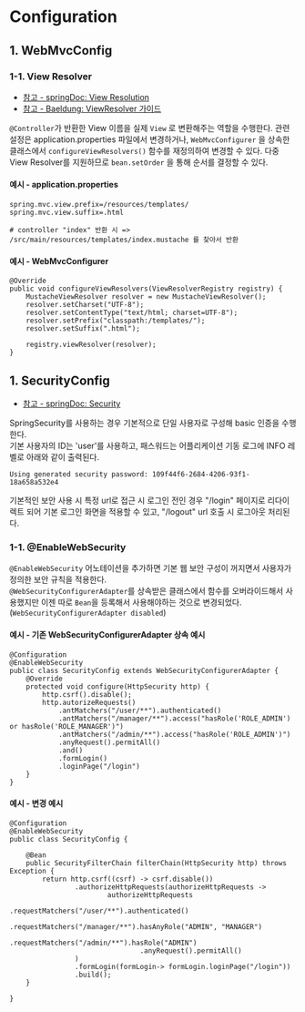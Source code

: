 Configuration
==========


## 1. WebMvcConfig
### 1-1. View Resolver
- [참고 - springDoc: View Resolution](https://docs.spring.io/spring-framework/reference/web/webmvc/mvc-servlet/viewresolver.html)   
- [참고 - Baeldung: ViewResolver 가이드](https://www.baeldung.com/spring-mvc-view-resolver-tutorial)

```@Controller```가 반환한 View 이름을 실제 ```View``` 로 변환해주는 역할을 수행한다.
관련 설정은 application.properties 파일에서 변경하거나, ```WebMvcConfigurer``` 을 상속한 클래스에서 <code>configureViewResolvers()</code> 함수를 재정의하여 변경할 수 있다.
다중 View Resolver를 지원하므로 ```bean.setOrder``` 을 통해 순서를 결정할 수 있다. 

#### 예시 - application.properties
```
spring.mvc.view.prefix=/resources/templates/
spring.mvc.view.suffix=.html

# controller "index" 반환 시 => /src/main/resources/templates/index.mustache 를 찾아서 반환
```
   
#### 예시 - WebMvcConfigurer
```
@Override
public void configureViewResolvers(ViewResolverRegistry registry) {
    MustacheViewResolver resolver = new MustacheViewResolver();
    resolver.setCharset("UTF-8");
    resolver.setContentType("text/html; charset=UTF-8");
    resolver.setPrefix("classpath:/templates/");
    resolver.setSuffix(".html");

    registry.viewResolver(resolver);
}
```

## 1. SecurityConfig
- [참고 - springDoc: Security](https://docs.spring.io/spring-boot/docs/2.0.0.M4/reference/html/boot-features-security.html)
   
SpringSecurity를 사용하는 경우 기본적으로 단일 사용자로 구성해 basic 인증을 수행한다.   
기본 사용자의 ID는 'user'를 사용하고, 패스워드는 어플리케이션 기동 로그에 INFO 레벨로 아래와 같이 출력된다.
```
Using generated security password: 109f44f6-2684-4206-93f1-18a658a532e4
```
기본적인 보안 사용 시 특정 url로 접근 시 로그인 전인 경우 "/login" 페이지로 리다이렉트 되어 기본 로그인 화면을 적용할 수 있고, "/logout" url 호출 시 로그아웃 처리된다.   

### 1-1. @EnableWebSecurity
```@EnableWebSecurity``` 어노테이션을 추가하면 기본 웹 보안 구성이 꺼지면서 사용자가 정의한 보안 규칙을 적용한다.   
```@WebSecurityConfigurerAdapter```를 상속받은 클래스에서 함수를 오버라이드해서 사용했지만 이젠 따로 ```Bean```을 등록해서 사용해야하는 것으로 변경되었다. (```WebSecurityConfigurerAdapter disabled```)   

#### 예시 - 기존 WebSecurityConfigurerAdapter 상속 예시
```
@Configuration
@EnableWebSecurity
public class SecurityConfig extends WebSecurityConfigurerAdapter {
    @Override
    protected void configure(HttpSecurity http) {
        http.csrf().disable();
        http.autorizeRequests()
            .antMatchers("/user/**").authenticated()
            .antMatchers("/manager/**").access("hasRole('ROLE_ADMIN') or hasRole('ROLE_MANAGER')")
            .antMatchers("/admin/**").access("hasRole('ROLE_ADMIN')")
            .anyRequest().permitAll()
            .and()
            .formLogin()
            .loginPage("/login")
    }
}
```
#### 예시 - 변경 예시
```
@Configuration
@EnableWebSecurity
public class SecurityConfig {

    @Bean
    public SecurityFilterChain filterChain(HttpSecurity http) throws Exception {
        return http.csrf((csrf) -> csrf.disable())
                .authorizeHttpRequests(authorizeHttpRequests ->
                        authorizeHttpRequests
                                .requestMatchers("/user/**").authenticated()
                                .requestMatchers("/manager/**").hasAnyRole("ADMIN", "MANAGER")
                                .requestMatchers("/admin/**").hasRole("ADMIN")
                                .anyRequest().permitAll()
                )
                .formLogin(formLogin-> formLogin.loginPage("/login"))
                .build();
    }

}
```